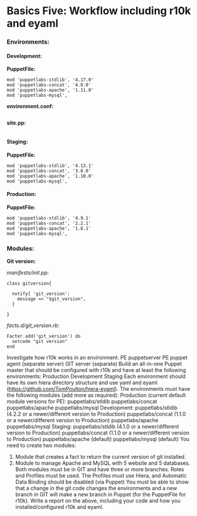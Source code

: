 # Basics Five: Workflow including r10k and eyaml

### Environments:


#### Development:

**PuppetFile:**
```
mod 'puppetlabs-stdlib', '4.17.0'
mod 'puppetlabs-concat', '4.0.0'
mod 'puppetlabs-apache', '1.11.0'
mod 'puppetlabs-mysql',
```

**environment.conf:**
```
```
**site.pp:**
```
```


#### Staging:
**PuppetFile:**
```
mod 'puppetlabs-stdlib', '4.13.1'
mod 'puppetlabs-concat', '3.0.0'
mod 'puppetlabs-apache', '1.10.0'
mod 'puppetlabs-mysql',
```


#### Production:
**PuppetFile:**
```
mod 'puppetlabs-stdlib', '4.9.1'
mod 'puppetlabs-concat', '2.2.1'
mod 'puppetlabs-apache', '1.8.1'
mod 'puppetlabs-mysql',  
```


### Modules:

**Git version:**

*manifests/init.pp:*
```
class gitversion{

  notify{ 'git_version':
    message => "$git_version",
  }

}
```

*facts.d/git_version.rb:*
```
Facter.add('git_version') do
  setcode "git version"
end
```

Investigate how r10k works in an environment.
PE puppetserver
PE puppet agent (separate server)
GIT server (separate)
Build an all-in-one Puppet master that should be configured with r10k and have at least the following environments:
Production
Development
Staging
Each environment should have its own hiera directory structure and use yaml and eyaml (https://github.com/TomPoulton/hiera-eyaml).
The environments must have the following modules (add more as required):
Production (current default module versions for PE):
puppetlabs/stldib
puppetlabs/concat
puppetlabs/apache
puppetlabs/mysql
Development:
puppetlabs/stldib (4.2.2 or a newer/different version to Production)
puppetlabs/concat (1.1.0 or a newer/different version to Production)
puppetlabs/apache
puppetlabs/mysql
Staging:
puppetlabs/stldib (4.1.0 or a newer/different version to Production)
puppetlabs/concat (1.1.0 or a newer/different version to Production)
puppetlabs/apache (default)
puppetlabs/mysql (default)
You need to create two modules:
1. Module that creates a fact to return the current version of git installed.
2. Module to manage Apache and MySQL with 5 website and 5 databases.
Both modules must be in GIT and have three or more branches.
Roles and Profiles must be used.
The Profiles must use Hiera, and Automatic Data Binding should be disabled (via Puppet)
You must be able to show that a change in the git code changes the environments and a new branch in GIT will make a new branch in Puppet (for the PuppetFile for r10k).
Write a report on the above, including your code and how you installed/configured r10k and eyaml.
